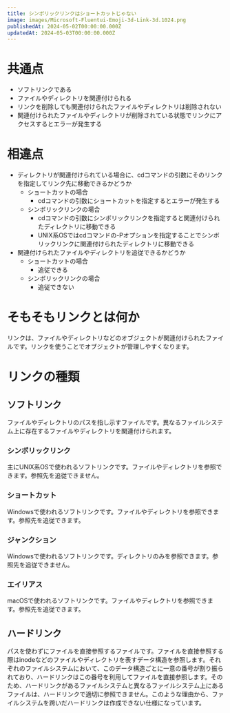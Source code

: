 ```yaml
---
title: シンボリックリンクはショートカットじゃない
image: images/Microsoft-Fluentui-Emoji-3d-Link-3d.1024.png
publishedAt: 2024-05-02T00:00:00.000Z
updatedAt: 2024-05-03T00:00:00.000Z
---
```

# 共通点

-   ソフトリンクである
-   ファイルやディレクトリを関連付けられる
-   リンクを削除しても関連付けられたファイルやディレクトリは削除されない
-   関連付けられたファイルやディレクトリが削除されている状態でリンクにアクセスするとエラーが発生する

# 相違点

-   ディレクトリが関連付けられている場合に、cdコマンドの引数にそのリンクを指定してリンク先に移動できるかどうか
    -   ショートカットの場合
        -   cdコマンドの引数にショートカットを指定するとエラーが発生する
    -   シンボリックリンクの場合
        -   cdコマンドの引数にシンボリックリンクを指定すると関連付けられたディレクトリに移動できる
        -   UNIX系OSではcdコマンドの-Pオプションを指定することでシンボリックリンクに関連付けられたディレクトリに移動できる
-   関連付けられたファイルやディレクトリを追従できるかどうか
    -   ショートカットの場合
        -   追従できる
    -   シンボリックリンクの場合
        -   追従できない

# そもそもリンクとは何か

リンクは、ファイルやディレクトリなどのオブジェクトが関連付けられたファイルです。リンクを使うことでオブジェクトが管理しやすくなります。

# リンクの種類

## ソフトリンク

ファイルやディレクトリのパスを指し示すファイルです。異なるファイルシステム上に存在するファイルやディレクトリを関連付けられます。

### シンボリックリンク

主にUNIX系OSで使われるソフトリンクです。ファイルやディレクトリを参照できます。参照先を追従できません。

### ショートカット

Windowsで使われるソフトリンクです。ファイルやディレクトリを参照できます。参照先を追従できます。

### ジャンクション

Windowsで使われるソフトリンクです。ディレクトリのみを参照できます。参照先を追従できません。

### エイリアス

macOSで使われるソフトリンクです。ファイルやディレクトリを参照できます。参照先を追従できます。

## ハードリンク

パスを使わずにファイルを直接参照するファイルです。ファイルを直接参照する際はinodeなどのファイルやディレクトリを表すデータ構造を参照します。それぞれのファイルシステムにおいて、このデータ構造ごとに一意の番号が割り振られており、ハードリンクはこの番号を利用してファイルを直接参照します。そのため、ハードリンクがあるファイルシステムと異なるファイルシステム上にあるファイルは、ハードリンクで適切に参照できません。このような理由から、ファイルシステムを跨いだハードリンクは作成できない仕様になっています。